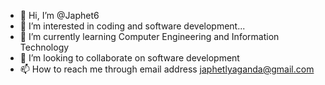 - 👋 Hi, I’m @Japhet6
- 👀 I’m interested in coding and software development...
- 🌱 I’m currently learning Computer Engineering and Information Technology
- 💞️ I’m looking to collaborate on software development
- 📫 How to reach me through email address japhetlyaganda@gmail.com

<!---
Japhet6/Japhet6 is a ✨ special ✨ repository because its `README.md` (this file) appears on your GitHub profile.
You can click the Preview link to take a look at your changes.
--->
